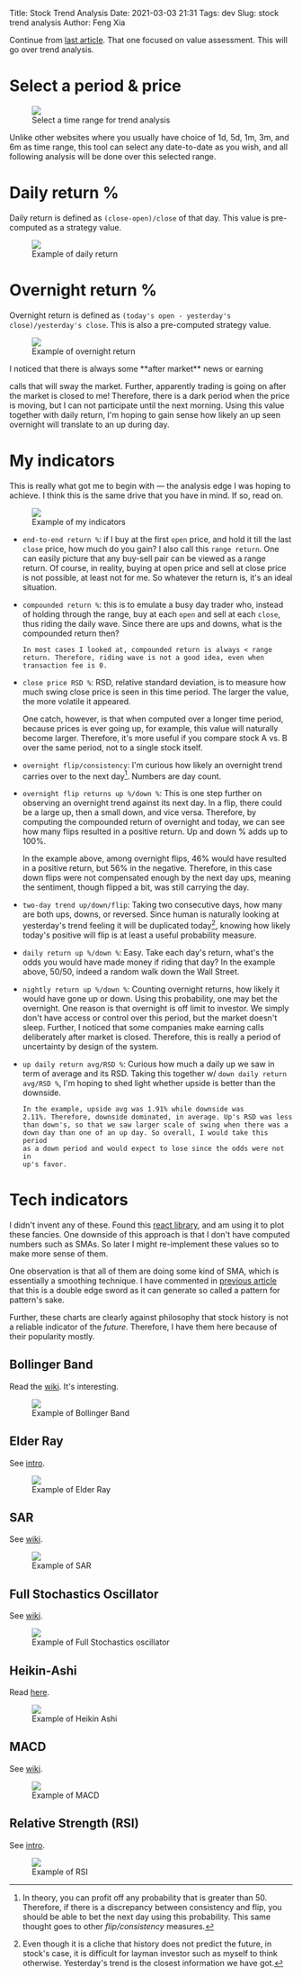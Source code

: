 Title: Stock Trend Analysis
Date: 2021-03-03 21:31
Tags: dev
Slug: stock trend analysis
Author: Feng Xia


Continue from [last article][1]. That one focused on value
assessment. This will go over trend analysis.

# Select a period & price

<figure class="col s12">
  <img src="images/stock/trend%20price.png"/>
  <figcaption>Select a time range for trend analysis</figcaption>
</figure>

Unlike other websites where you usually have choice of 1d, 5d, 1m, 3m,
and 6m as time range, this tool can select any date-to-date as you
wish, and all following analysis will be done over this selected
range.

# Daily return %

Daily return is defined as `(close-open)/close` of that day. This
value is pre-computed as a strategy value.

<figure class="col s12">
  <img src="images/stock/daily%20return.png"/>
  <figcaption>Example of daily return</figcaption>
</figure>

# Overnight return %

Overnight return is defined as `(today's open - yesterday's
close)/yesterday's close`. This is also a pre-computed strategy value.

<figure class="col s12">
  <img src="images/stock/overnight%20return.png"/>
  <figcaption>Example of overnight return</figcaption>
</figure>
I noticed that there is always some **after market** news or earning

calls that will sway the market. Further, apparently trading is going
on after the market is closed to me! Therefore, there is a dark period
when the price is moving, but I can not participate until the next
morning. Using this value together with daily return, I'm hoping to
gain sense how likely an up seen overnight will translate to an up
during day.

# My indicators

This is really what got me to begin with &mdash; the analysis edge I
was hoping to achieve. I think this is the same drive that you have in
mind. If so, read on.

<figure class="col s12">
  <img src="images/stock/my%20indicators.png"/>
  <figcaption>Example of my indicators</figcaption>
</figure>

- `end-to-end return %`: if I buy at the first `open` price, and hold
  it till the last `close` price, how much do you gain? I also call
  this `range return`. One can easily picture that any buy-sell pair
  can be viewed as a range return. Of course, in reality, buying at
  open price and sell at close price is not possible, at least not for
  me. So whatever the return is, it's an ideal situation.

- `compounded return %`: this is to emulate a busy day trader who,
  instead of holding through the range, buy at each `open` and sell at
  each `close`, thus riding the daily wave. Since there are ups and
  downs, what is the compounded return then?

      In most cases I looked at, compounded return is always < range
      return. Therefore, riding wave is not a good idea, even when
      transaction fee is 0.

- `close price RSD %`: RSD, relative standard deviation, is to measure
  how much swing close price is seen in this time period. The larger
  the value, the more volatile it appeared.

  One catch, however, is that when computed over a longer time period,
  because prices is ever going up, for example, this value will
  naturally become larger. Therefore, it's more useful if you compare
  stock A vs. B over the same period, not to a single stock itself.

- `overnight flip/consistency`: I'm curious how likely an overnight
  trend carries over to the next day[^1]. Numbers are day count.

- `overnight flip returns up %/down %`: This is one step further on
  observing an overnight trend against its next day. In a flip, there
  could be a large up, then a small down, and vice versa. Therefore,
  by computing the compounded return of overnight and today, we can
  see how many flips resulted in a positive return. Up and down % adds
  up to 100%.

  In the example above, among overnight flips, 46% would have resulted
  in a positive return, but 56% in the negative. Therefore, in this
  case down flips were not compensated enough by the next day ups,
  meaning the sentiment, though flipped a bit, was still carrying the
  day.

- `two-day trend up/down/flip`: Taking two consecutive days, how many
  are both ups, downs, or reversed. Since human is naturally looking
  at yesterday's trend feeling it will be duplicated today[^2],
  knowing how likely today's positive will flip is at least a useful
  probability measure.

- `daily return up %/down %`: Easy. Take each day's return, what's the
  odds you would have made money if riding that day? In the example
  above, 50/50, indeed a random walk down the Wall Street.

- `nightly return up %/down %`: Counting overnight returns, how likely
  it would have gone up or down. Using this probability, one may bet
  the overnight. One reason is that overnight is off limit to
  investor. We simply don't have access or control over this period,
  but the market doesn't sleep. Further, I noticed that some companies
  make earning calls deliberately after market is closed. Therefore,
  this is really a period of uncertainty by design of the system.

- `up daily return avg/RSD %`: Curious how much a daily up we saw in
  term of average and its RSD. Taking this together w/ `down daily
  return avg/RSD %`, I'm hoping to shed light whether upside is better
  than the downside.

      In the example, upside avg was 1.91% while downside was
      2.11%. Therefore, downside dominated, in average. Up's RSD was less
      than down's, so that we saw larger scale of swing when there was a
      down day than one of an up day. So overall, I would take this period
      as a down period and would expect to lose since the odds were not in
      up's favor.

# Tech indicators

I didn't invent any of these. Found this [react library][2], and am
using it to plot these fancies. One downside of this approach is that
I don't have computed numbers such as SMAs. So later I might
re-implement these values so to make more sense of them.

One observation is that all of them are doing some kind of SMA, which
is essentially a smoothing technique. I have commented in [previous
article][1] that this is a double edge sword as it can generate so
called a pattern for pattern's sake.

Further, these charts are clearly against philosophy that stock
history is not a reliable indicator of the _future_. Therefore, I have
them here because of their popularity mostly.


## Bollinger Band

Read the [wiki][3]. It's interesting.

<figure class="col s12">
  <img src="images/stock/bollinger%20band.png"/>
  <figcaption>Example of Bollinger Band</figcaption>
</figure>

## Elder Ray

See [intro][5].

<figure class="col s12">
  <img src="images/stock/elder%20ray.png"/>
  <figcaption>Example of Elder Ray</figcaption>
</figure>

## SAR

See [wiki][6].

<figure class="col s12">
  <img src="images/stock/SAR.png"/>
  <figcaption>Example of SAR</figcaption>
</figure>

## Full Stochastics Oscillator

See [wiki][7].

<figure class="col s12">
  <img src="images/stock/full%20stochastics.png"/>
  <figcaption>Example of Full Stochastics oscillator</figcaption>
</figure>

## Heikin-Ashi

Read [here][8].

<figure class="col s12">
  <img src="images/stock/heikin%20ashi.png"/>
  <figcaption>Example of Heikin Ashi</figcaption>
</figure>

## MACD

See [wiki][9].

<figure class="col s12">
  <img src="images/stock/MACD.png"/>
  <figcaption>Example of MACD</figcaption>
</figure>

## Relative Strength (RSI)

See [intro][10].

<figure class="col s12">
  <img src="images/stock/RSI.png"/>
  <figcaption>Example of RSI</figcaption>
</figure>


[1]: {filename}/workspace/stock/stock%20detail.md
[2]: https://github.com/rrag/react-stockcharts
[3]: https://en.wikipedia.org/wiki/Bollinger_Bands
[4]: https://www.investopedia.com/terms/e/elderray.asp
[5]: https://www.investopedia.com/terms/e/elderray.asp
[6]: https://en.wikipedia.org/wiki/Parabolic_SAR
[7]: https://en.wikipedia.org/wiki/Stochastic_oscillator
[8]: https://www.investopedia.com/trading/heikin-ashi-better-candlestick/
[9]: https://en.wikipedia.org/wiki/MACD
[10]: https://www.investopedia.com/terms/r/rsi.asp

[^1]: In theory, you can profit off any probability that is greater
    than 50. Therefore, if there is a discrepancy between consistency
    and flip, you should be able to bet the next day using this
    probability. This same thought goes to other _flip/consistency_
    measures.

[^2]: Even though it is a cliche that history does not predict the
    future, in stock's case, it is difficult for layman investor such
    as myself to think otherwise. Yesterday's trend is the closest
    information we have got.

